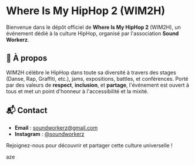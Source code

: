 # Where Is My HipHop 2 (WIM2H)

Bienvenue dans le dépôt officiel de **Where Is My HipHop 2** (WIM2H), un événement dédié à la culture HipHop, organisé par l'association **Sound Workerz**.  

## 🌟 À propos

WIM2H célèbre le HipHop dans toute sa diversité à travers des stages (Danse, Rap, Graffiti, etc.), jams, expositions, battles, et conférences. Porté par des valeurs de **respect**, **inclusion**, et **partage**, l'événement est ouvert à tous et met un point d'honneur à l'accessibilité et la mixité.

## 📬 Contact

- **Email** : soundworkerz@gmail.com  
- **Instagram** : [@soundworkerz](#)  

Rejoignez-nous pour découvrir et partager cette culture universelle !




aze
